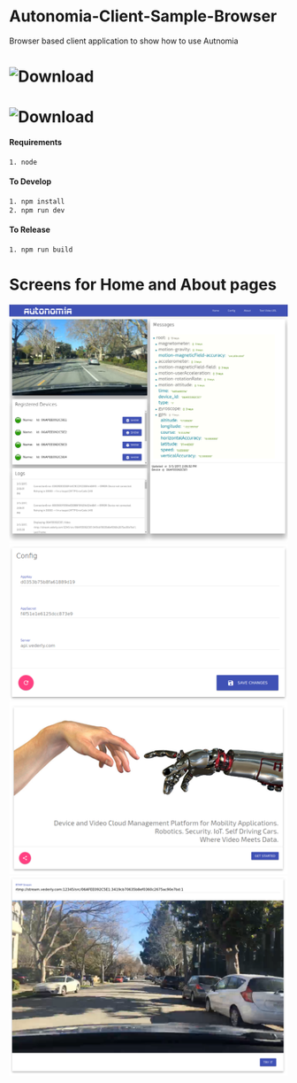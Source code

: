 
# Autonomia-Client-Sample-Browser
Browser based client application to show how to use Autnomia

# ![Download](https://storage.googleapis.com/material-icons/external-assets/v4/icons/svg/ic_file_download_black_24px.svg)


# ![Download](https://storage.googleapis.com/material-icons/external-assets/v4/icons/svg/ic_code_black_24px.svg)
#### Requirements
    1. node
#### To Develop
    1. npm install
    2. npm run dev
#### To Release
    1. npm run build

# Screens for Home and About pages
![Home](screens/Home.png?raw=true "Home")
![Config](screens/Config.png?raw=true "Config")
![About](screens/About.png?raw=true "Config")
![Test Video URL](screens/TestVideoUrl.png?raw=true "Test Video URL")
